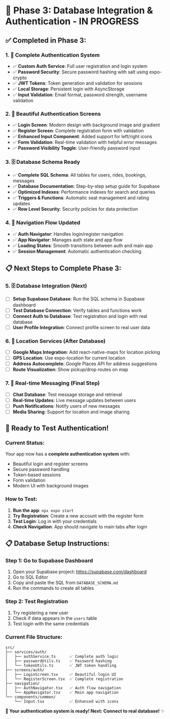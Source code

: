 # 🎯 Phase 3: Database Integration & Authentication - IN PROGRESS

## ✅ **Completed in Phase 3:**

### 1. **🔐 Complete Authentication System**
- ✅ **Custom Auth Service**: Full user registration and login system
- ✅ **Password Security**: Secure password hashing with salt using expo-crypto
- ✅ **JWT Tokens**: Token generation and validation for sessions
- ✅ **Local Storage**: Persistent login with AsyncStorage
- ✅ **Input Validation**: Email format, password strength, username validation

### 2. **🎨 Beautiful Authentication Screens**
- ✅ **Login Screen**: Modern design with background image and gradient
- ✅ **Register Screen**: Complete registration form with validation
- ✅ **Enhanced Input Component**: Added support for left/right icons
- ✅ **Form Validation**: Real-time validation with helpful error messages
- ✅ **Password Visibility Toggle**: User-friendly password input

### 3. **🗄️ Database Schema Ready**
- ✅ **Complete SQL Schema**: All tables for users, rides, bookings, messages
- ✅ **Database Documentation**: Step-by-step setup guide for Supabase
- ✅ **Optimized Indexes**: Performance indexes for search and queries
- ✅ **Triggers & Functions**: Automatic seat management and rating updates
- ✅ **Row Level Security**: Security policies for data protection

### 4. **🚀 Navigation Flow Updated**
- ✅ **Auth Navigator**: Handles login/register navigation
- ✅ **App Navigator**: Manages auth state and app flow
- ✅ **Loading States**: Smooth transitions between auth and main app
- ✅ **Session Management**: Automatic authentication checking

## 📋 **Next Steps to Complete Phase 3:**

### 5. **🗄️ Database Integration** (Next)
- [ ] **Setup Supabase Database**: Run the SQL schema in Supabase dashboard
- [ ] **Test Database Connection**: Verify tables and functions work
- [ ] **Connect Auth to Database**: Test registration and login with real database
- [ ] **User Profile Integration**: Connect profile screen to real user data

### 6. **📍 Location Services** (After Database)
- [ ] **Google Maps Integration**: Add react-native-maps for location picking
- [ ] **GPS Location**: Use expo-location for current location
- [ ] **Address Autocomplete**: Google Places API for address suggestions
- [ ] **Route Visualization**: Show pickup/drop routes on map

### 7. **💬 Real-time Messaging** (Final Step)
- [ ] **Chat Database**: Test message storage and retrieval
- [ ] **Real-time Updates**: Live message updates between users
- [ ] **Push Notifications**: Notify users of new messages
- [ ] **Media Sharing**: Support for location and image sharing

## 🎯 **Ready to Test Authentication!**

### **Current Status:**
Your app now has a **complete authentication system** with:
- Beautiful login and register screens
- Secure password handling
- Token-based sessions
- Form validation
- Modern UI with background images

### **How to Test:**
1. **Run the app**: `npx expo start`
2. **Try Registration**: Create a new account with the register form
3. **Test Login**: Log in with your credentials
4. **Check Navigation**: App should navigate to main tabs after login

## 📋 **Database Setup Instructions:**

### **Step 1: Go to Supabase Dashboard**
1. Open your Supabase project: https://supabase.com/dashboard
2. Go to SQL Editor
3. Copy and paste the SQL from `DATABASE_SCHEMA.md`
4. Run the commands to create all tables

### **Step 2: Test Registration**
1. Try registering a new user
2. Check if data appears in the `users` table
3. Test login with the same credentials

### **Current File Structure:**
```
src/
├── services/auth/
│   ├── authService.ts      ✅ Complete auth logic
│   ├── passwordUtils.ts    ✅ Password hashing
│   └── tokenUtils.ts       ✅ JWT token handling
├── screens/auth/
│   ├── LoginScreen.tsx     ✅ Beautiful login UI
│   └── RegisterScreen.tsx  ✅ Complete registration
├── navigation/
│   ├── AuthNavigator.tsx   ✅ Auth flow navigation
│   └── AppNavigator.tsx    ✅ Main app navigation
└── components/common/
    └── Input.tsx           ✅ Enhanced with icons
```

**🔐 Your authentication system is ready! Next: Connect to real database!** ✨
